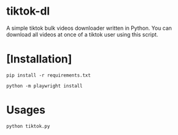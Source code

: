# tiktok-dl
A simple tiktok bulk videos downloader written in Python. You can download all videos at once of a tiktok user using this script.

# [Installation]
``pip install -r requirements.txt``

``python -m playwright install``
  
# Usages
  ``python tiktok.py``
